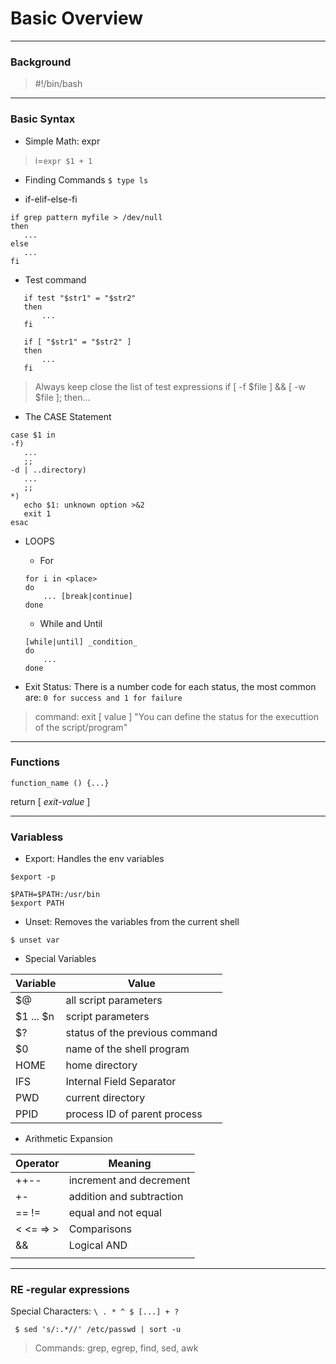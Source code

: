 # Basic Overview

---
### Background

 > #!/bin/bash

---
### Basic Syntax

 * Simple Math: expr
  > i=`expr $1 + 1`
 
  * Finding Commands ` $ type ls `

 * if-elif-else-fi
 ```
 if grep pattern myfile > /dev/null
 then
    ...
 else
    ...
 fi
 ```

 * Test command
 ```
    if test "$str1" = "$str2"
    then
        ...
    fi
 ```

 ```
    if [ "$str1" = "$str2" ]
    then
        ...
    fi
 ```

 > Always keep close the list of test expressions
 > if [ -f $file ] && [ -w $file ]; then...

 * The CASE Statement

 ```
 case $1 in
 -f)
    ...
    ;;
 -d | ..directory)
    ...
    ;;
 *)
    echo $1: unknown option >&2
    exit 1
 esac
 ```

 * LOOPS
    * For

    ```
    for i in <place>
    do
        ... [break|continue]
    done
    ```
    * While and Until
    ```
    [while|until] _condition_
    do
        ...
    done
    ```

 * Exit Status: There is a number code for each status, the most common are: ` 0 for success and 1 for failure `

 > command:
 > exit [ value ] "You can define the status for the executtion of the script/program"

---
### Functions

` function_name () {...} `

return [ _exit-value_ ]

---
### Variabless

* Export: Handles the env variables

```
$export -p

$PATH=$PATH:/usr/bin
$export PATH
``` 
 * Unset: Removes the variables from the current shell

```
$ unset var
```

 * Special Variables

Variable | Value
--- | --- 
$@ | all script parameters
$1 ... $n | script parameters
$? | status of the previous command
$0 | name of the shell program
HOME | home directory
IFS | Internal Field Separator
PWD | current directory
PPID | process ID of parent process

* Arithmetic Expansion

Operator | Meaning
--- | --- 
++-- | increment and decrement
+- | addition and subtraction
== != | equal and not equal
< <= => > | Comparisons
&& | Logical AND
|| | Logical OR


---
### RE -regular expressions

Special Characters:
` \ . * ^ $ [...] + ?   `

```
 $ sed 's/:.*//' /etc/passwd | sort -u
```

> Commands:
> grep, egrep, find, sed, awk